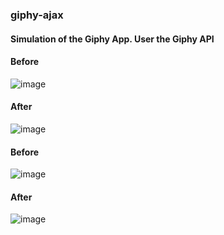 ### giphy-ajax 

#### Simulation of the Giphy App. User the Giphy API

#### Before 
![image](https://cloud.githubusercontent.com/assets/18251657/24536541/163a3154-15a9-11e7-85ea-49081782f35b.png)

#### After 
![image](https://cloud.githubusercontent.com/assets/18251657/24536466/97307242-15a8-11e7-84c7-095f62adb57b.png)

#### Before
![image](https://cloud.githubusercontent.com/assets/18251657/24536545/1ab539cc-15a9-11e7-9203-549aca654529.png)

#### After 
![image](https://cloud.githubusercontent.com/assets/18251657/24536467/9bcdbe7c-15a8-11e7-8fbe-dbc07e95f693.png)